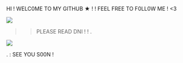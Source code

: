 HI ! WELC0ME TO MY GITHUB ★ ! !
FEEL FREE TO F0LL0W ME ! <3

![](https://github.com/user-attachments/assets/9da24d29-5444-4d19-a401-dca02e49430a)

> > PLEASE READ DNI ! ! .

![](https://github.com/user-attachments/assets/c881b9d0-54fc-4505-925f-8064b2c772c7)

. : SEE YOU S00N !
